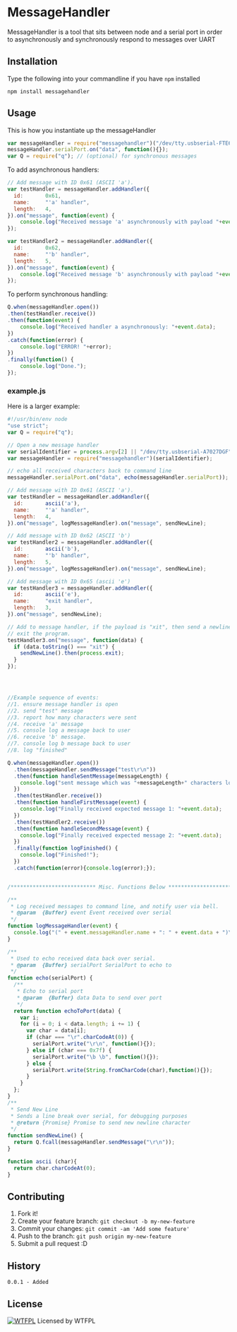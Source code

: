 # MessageHandler
MessageHandler is a tool that sits between node and a serial port in order to asynchronously and synchronously respond to messages over UART

## Installation
Type the following into your commandline if you have `npm` installed

    npm install messagehandler

## Usage
This is how you instantiate up the messageHandler
```javascript
var messageHandler = require("messagehandler")("/dev/tty.usbserial-FTE6C8SO");
messageHandler.serialPort.on("data", function(){});
var Q = require("q"); // (optional) for synchronous messages
```
To add asynchronous handlers:
```javascript
// Add message with ID 0x61 (ASCII 'a'). 
var testHandler = messageHandler.addHandler({
  id:       0x61,
  name:     "'a' handler", 
  length:   4, 
}).on("message", function(event) {
    console.log("Received message 'a' asynchronously with payload "+event.data);    
});

var testHandler2 = messageHandler.addHandler({
  id:       0x62,
  name:     "'b' handler", 
  length:   5, 
}).on("message", function(event) {
    console.log("Received message 'b' asynchronously with payload "+event.data);    
});

```
To perform synchronous handling:
```javascript
Q.when(messageHandler.open())
.then(testHandler.receive())
.then(function(event) {
    console.log("Received handler a asynchronously: "+event.data);
})
.catch(function(error) {
    console.log("ERROR! "+error);
})
.finally(function() {
    console.log("Done.");
});
```

### example.js
Here is a larger example:
```javascript
#!/usr/bin/env node
"use strict";
var Q = require("q");

// Open a new message handler
var serialIdentifier = process.argv[2] || "/dev/tty.usbserial-A7027DGF";
var messageHandler = require("messagehandler")(serialIdentifier);

// echo all received characters back to command line
messageHandler.serialPort.on("data", echo(messageHandler.serialPort));

// Add message with ID 0x61 (ASCII 'a'). 
var testHandler = messageHandler.addHandler({
  id:       ascii('a'),
  name:     "'a' handler", 
  length:   4, 
}).on("message", logMessageHandler).on("message", sendNewLine);

// Add message with ID 0x62 (ASCII 'b')
var testHandler2 = messageHandler.addHandler({
  id:       ascii('b'), 
  name:     "'b' handler",
  length:   5, 
}).on("message", logMessageHandler).on("message", sendNewLine);

// Add message with ID 0x65 (ascii 'e')
var testHandler3 = messageHandler.addHandler({
  id:       ascii('e'), 
  name:     "exit handler",
  length:   3, 
}).on("message", sendNewLine);

// Add to message handler, if the payload is "xit", then send a newline, then
// exit the program.
testHandler3.on("message", function(data) {
  if (data.toString() === "xit") {
    sendNewLine().then(process.exit);
  }
});




//Example sequence of events:
//1. ensure message handler is open
//2. send "test" message
//3. report how many characters were sent 
//4. receive 'a' message
//5. console log a message back to user
//6. receive 'b' message.
//7. console log b message back to user
//8. log "finished"

Q.when(messageHandler.open())                                                //1
  .then(messageHandler.sendMessage("test\r\n"))                              //2
  .then(function handleSentMessage(messageLength) {                          //3
    console.log("sent message which was "+messageLength+" characters long.");
  })
  .then(testHandler.receive())                                               //4
  .then(function handleFirstMessage(event) {                                 //5
    console.log("Finally received expected message 1: "+event.data);               
  })
  .then(testHandler2.receive())                                              //6
  .then(function handleSecondMessage(event) {                                //7
    console.log("Finally received expected message 2: "+event.data);            
  })  
  .finally(function logFinished() {                                          //8
    console.log("Finished!");
  })
  .catch(function(error){console.log(error);});


/*************************** Misc. Functions Below ***************************/

/**
 * Log received messages to command line, and notify user via bell.
 * @param  {Buffer} event Event received over serial
 */
function logMessageHandler(event) {
  console.log("(" + event.messageHandler.name + ": " + event.data + ")\u0007");
}

/**
 * Used to echo received data back over serial.
 * @param  {Buffer} serialPort SerialPort to echo to
 */
function echo(serialPort) {
  /**
   * Echo to serial port
   * @param  {Buffer} data Data to send over port
   */
  return function echoToPort(data) {
    var i;
    for (i = 0; i < data.length; i += 1) {
      var char = data[i];
      if (char === "\r".charCodeAt(0)) {
        serialPort.write("\r\n", function(){});
      } else if (char === 0x7f) {
        serialPort.write("\b \b", function(){});
      } else {
        serialPort.write(String.fromCharCode(char),function(){});
      }
    }
  };
}
/**
 * Send New Line
 * Sends a line break over serial, for debugging purposes
 * @return {Promise} Promise to send new newline character
 */
function sendNewLine() {
  return Q.fcall(messageHandler.sendMessage("\r\n")); 
}

function ascii (char){
  return char.charCodeAt(0);
}

```
## Contributing

1. Fork it!
2. Create your feature branch: `git checkout -b my-new-feature`
3. Commit your changes: `git commit -am 'Add some feature'`
4. Push to the branch: `git push origin my-new-feature`
5. Submit a pull request :D

## History

    0.0.1 - Added

## License
[![WTFPL](http://www.wtfpl.net/wp-content/uploads/2012/12/wtfpl-badge-4.png)](http://www.wtfpl.net/) Licensed by WTFPL